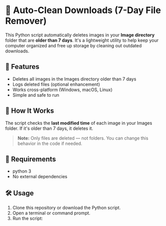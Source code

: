 # 🧹 Auto-Clean Downloads (7-Day File Remover)

This Python script automatically deletes images in your **Image directory** folder that are **older than 7 days**. It's a lightweight utility to help keep your computer organized and free up storage by cleaning out outdated downloads.

## 🚀 Features

- Deletes all images in the Images directory older than 7 days
- Logs deleted files (optional enhancement)
- Works cross-platform (Windows, macOS, Linux)
- Simple and safe to run

## 📂 How It Works

The script checks the **last modified time** of each image in your Images folder. If it's older than 7 days, it deletes it.

> **Note:** Only files are deleted — not folders. You can change this behavior in the code if needed.

## 🧰 Requirements

- python 3
- No external dependencies

## 🛠️ Usage

1. Clone this repository or download the Python script.
2. Open a terminal or command prompt.
3. Run the script:

